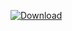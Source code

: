 [ ![Download](https://api.bintray.com/packages/vuo/conan/gamma%3Avuo/images/download.svg) ](https://bintray.com/vuo/conan/gamma%3Avuo/_latestVersion)
